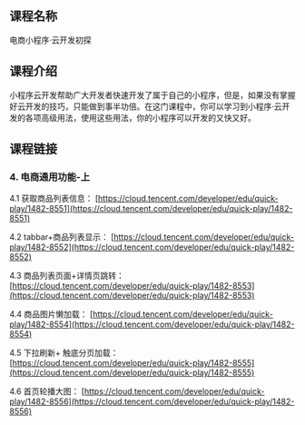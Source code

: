 ## 课程名称
电商小程序·云开发初探

## 课程介绍
小程序云开发帮助广大开发者快速开发了属于自己的小程序，但是，如果没有掌握好云开发的技巧，只能做到事半功倍。在这门课程中，你可以学习到小程序·云开发的各项高级用法，使用这些用法，你的小程序可以开发的又快又好。

## 课程链接

### 4. 电商通用功能-上

4.1 获取商品列表信息：
[https://cloud.tencent.com/developer/edu/quick-play/1482-8551](https://cloud.tencent.com/developer/edu/quick-play/1482-8551)

4.2 tabbar+商品列表显示：
[https://cloud.tencent.com/developer/edu/quick-play/1482-8552](https://cloud.tencent.com/developer/edu/quick-play/1482-8552)

4.3 商品列表页面+详情页跳转：
[https://cloud.tencent.com/developer/edu/quick-play/1482-8553](https://cloud.tencent.com/developer/edu/quick-play/1482-8553)

4.4 商品图片懒加载：
[https://cloud.tencent.com/developer/edu/quick-play/1482-8554](https://cloud.tencent.com/developer/edu/quick-play/1482-8554)

4.5 下拉刷新+ 触底分页加载：
[https://cloud.tencent.com/developer/edu/quick-play/1482-8555](https://cloud.tencent.com/developer/edu/quick-play/1482-8555)

4.6 首页轮播大图：
[https://cloud.tencent.com/developer/edu/quick-play/1482-8556](https://cloud.tencent.com/developer/edu/quick-play/1482-8556)

